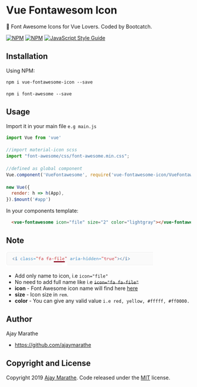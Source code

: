 # Vue Fontawesom Icon
🍺 Font Awesome Icons for Vue Lovers. Coded by Bootcatch.

[![NPM](https://img.shields.io/npm/v/vue-fontawesome-icon.svg)](https://www.npmjs.com/package/vue-fontawesome-icon) 
[![NPM](https://img.shields.io/npm/dt/vue-fontawesome-icon.svg)](https://www.npmjs.com/package/vue-fontawesome-icon) 
[![JavaScript Style Guide](https://img.shields.io/badge/code_style-standard-brightgreen.svg)](https://standardjs.com)


## Installation
Using NPM:
```
npm i vue-fontawesome-icon --save

npm i font-awesome --save 
```

## Usage
Import it in your main file `e.g main.js`
```js
import Vue from 'vue'

//import material-icon scss
import "font-awesome/css/font-awesome.min.css";

//defined as global component
Vue.component('VueFontawesome', require('vue-fontawesome-icon/VueFontawesome.vue').default);

new Vue({
  render: h => h(App),
}).$mount('#app')

```

In your components template:
```html
  <vue-fontawesome icon="file" size="2" color="lightgray"></vue-fontawesome>
```

## Note
[![vue-fontawesome](https://raw.githubusercontent.com/ajaymarathe/image-store/master/vue-fontawesome/img2.png)](https://github.com/ajaymarathe/vue-fontawesome)
- Add only name to icon, i.e `icon="file"`
- No need to add full name like i.e <del>`icon="fa fa-file"`</del>
- **icon** - Font Awesome icon name will find here [here](https://fontawesome.com/v4.7.0/icons/)
- **size** - Icon size in `rem`.
- **color** - You can give any valid value `i.e red, yellow, #fffff, #ff0000.`

## Author

Ajay Marathe

+ https://github.com/ajaymarathe

## Copyright and License

Copyright 2019 [Ajay Marathe](https://github.com/ajaymarathe). Code released under the [MIT](https://github.com/ajaymarathe/vue-fontawesome/blob/master/LICENSE) license.
